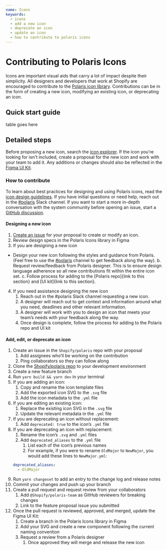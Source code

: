 ```yaml
---
name: Icons
keywords:
  - icons
  - add a new icon
  - deprecate an icon
  - update an icon
  - how to contribute to polaris icons
---
```


# Contributing to Polaris Icons

Icons are important visual aids that carry a lot of impact despite their simplicity. All designers and developers that work at Shopify are encouraged to contribute to the [Polaris icon library](https://www.figma.com/file/mMHFt3kEDNjLMZWowi6gnt/?node-id=753%3A2). Contributions can be in the form of creating a new icon, modifying an existing icon, or deprecating an icon.

## Quick start guide

table goes here

## Detailed steps

Before proposing a new icon, search the [icon explorer](https://polaris-icons.shopify.com/). If the icon you're looking for isn't included, create a proposal for the new icon and work with your team to add it. Any additions or changes should also be reflected in the [Figma UI Kit](/contributing/figma-ui-kit).

### How to contribute

To learn about best practices for designing and using Polaris icons, read the [icon design guidelines](https://polaris.shopify.com/design/icons). If you have initial questions or need help, reach out in the [#polaris](https://shopify.slack.com/archives/C4Y8N30KD) Slack channel. If you want to start a more in-depth conversation with the system community before opening an issue, start a [GitHub discussion](https://github.com/Shopify/polaris/discussions/new).

#### Designing a new icon

1. [Create an issue](https://github.com/Shopify/polaris/issues/new?assignees=&labels=Icon&template=NEW_ICON.yml&title=%5BIcon%5D%3A+New+icon+%3Cicon-name%3E) for your proposal to create or modify an icon.
2. Review design specs in the Polaris Icons library in Figma
3. If you are designing a new icon

- Design your new icon following the styles and guidance from Polaris. (Feel free to use the [#polaris](https://shopify.slack.com/archives/C4Y8N30KD) channel to get feedback along the way).
  b. Request review/feedback from Polaris designer. This is to ensure design language adherence so all new contributions fit within the entire icon set.
  c. Follow process for adding to the [Polaris repo]{link to this section} and [UI kit]{link to this section}.

4. If you need assistance designing the new icon
   1. Reach out in the #polaris Slack channel requesting a new icon.
   2. A designer will reach out to get context and information around what you need, deadlines and other relevant information.
   3. A designer will work with you to design an icon that meets your team’s needs with your feedback along the way.
   4. Once design is complete, follow the process for adding to the Polaris repo and UI kit

#### Add, edit, or deprecate an icon

1. Create an issue in the `Shopify/polaris` repo with your proposal
   1. Add assignees who’ll be working on the contribution
   2. Ping collaborators so they can follow along
2. Clone the [Shopify/polaris repo](https://github.com/Shopify/polaris) to your development environment
3. Create a new feature branch
4. Run `yarn build && yarn dev` in your terminal
5. If you are adding an icon:
   1. Copy and rename the icon template files
   2. Add the exported icon SVG to the `.svg` file
   3. Add the icon metadata to the `.yml` file
6. If you are editing an existing icon:
   1. Replace the existing icon SVG in the `.svg` file
   2. Update the relevant metadata in the `.yml` file
7. If you are deprecating an icon without replacement:
   1. Add `deprecated: true` to the icon’s `.yml` file
8. If you are deprecating an icon with replacement:
   1. Rename the icon’s `.svg` and `.yml` files
   2. Add `deprecated_aliases` to the `.yml` file
      1. List each of the icon’s previous names
      2. For example, if you were to rename `OldMajor` to `NewMajor`, you would add these lines to `NewMajor.yml`:
   ```yml
   deprecated_aliases:
     - OldMajor
   ```
9. Run `yarn changeset` to add an entry to the change log and release notes
10. Commit your changes and push up your branch
11. Create a pull request and request review from your collaborators
    1. Add `@Shopify/polaris-team` as GitHub reviewers for breaking changes
    2. Link to the feature proposal issue you submitted
12. Once the pull request is reviewed, approved, and merged, update the Figma UI Kit:
    1. Create a branch in the Polaris Icons library in Figma
    2. Add your SVG and create a new component following the current naming convention
    3. Request a review from a Polaris designer
       1. Once approved they will merge and release the new icon
